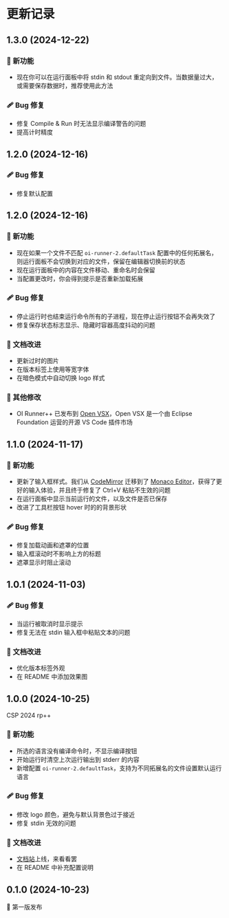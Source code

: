 # 更新记录

## 1.3.0 (2024-12-22)

### 🚀 新功能

- 现在你可以在运行面板中将 stdin 和 stdout 重定向到文件。当数据量过大，或需要保存数据时，推荐使用此方法

### 🩹 Bug 修复

- 修复 Compile & Run 时无法显示编译警告的问题
- 提高计时精度

## 1.2.0 (2024-12-16)

### 🩹 Bug 修复

- 修复默认配置

## 1.2.0 (2024-12-16)

### 🚀 新功能

- 现在如果一个文件不匹配 `oi-runner-2.defaultTask` 配置中的任何拓展名，则运行面板不会切换到对应的文件，保留在编辑器切换前的状态
- 现在运行面板中的内容在文件移动、重命名时会保留
- 当配置更改时，你会得到提示是否重新加载拓展

### 🩹 Bug 修复

- 停止运行时也结束运行命令所有的子进程，现在停止运行按钮不会再失效了
- 修复保存状态标志显示、隐藏时容器高度抖动的问题

### 📖 文档改进

- 更新过时的图片
- 在版本标签上使用等宽字体
- 在暗色模式中自动切换 logo 样式

### 🏡 其他修改

- OI Runner++ 已发布到 [Open VSX](https://open-vsx.org/extension/typed-sigterm/oi-runner-2)，Open VSX 是一个由 Eclipse Foundation 运营的开源 VS Code 插件市场

## 1.1.0 (2024-11-17)

### 🚀 新功能

- 更新了输入框样式。我们从 [CodeMirror](https://codemirror.net/) 迁移到了 [Monaco Editor](https://microsoft.github.io/monaco-editor/)，获得了更好的输入体验，并且终于修复了 Ctrl+V 粘贴不生效的问题
- 在运行面板中显示当前运行的文件，以及文件是否已保存
- 改进了工具栏按钮 hover 时的的背景形状

### 🩹 Bug 修复

- 修复加载动画和遮罩的位置
- 输入框滚动时不影响上方的标题
- 遮罩显示时阻止滚动

## 1.0.1 (2024-11-03)

### 🩹 Bug 修复

- 当运行被取消时显示提示
- 修复无法在 stdin 输入框中粘贴文本的问题

### 📖 文档改进

- 优化版本标签外观
- 在 README 中添加效果图

## 1.0.0 (2024-10-25)

CSP 2024 rp++

### 🚀 新功能

- 所选的语言没有编译命令时，不显示编译按钮
- 开始运行时清空上次运行输出到 stderr 的内容
- 新增配置 `oi-runner-2.defaultTask`，支持为不同拓展名的文件设置默认运行语言

### 🩹 Bug 修复

- 修改 logo 颜色，避免与默认背景色过于接近
- 修复 stdin 无效的问题

### 📖 文档改进

- [文档站](https://oi-runner-2.by-ts.top/zh-cn/)上线，来看看罢
- 在 README 中补充配置说明

## 0.1.0 (2024-10-23)

🚀 第一版发布
